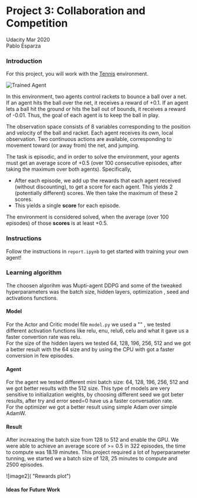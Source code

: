 [//]: # (Image References)

[image1]: https://user-images.githubusercontent.com/10624937/42135623-e770e354-7d12-11e8-998d-29fc74429ca2.gif "Trained Agent"

# Project 3: Collaboration and Competition  

Udacity Mar 2020  
Pablo Esparza  

### Introduction  

For this project, you will work with the [Tennis](https://github.com/Unity-Technologies/ml-agents/blob/master/docs/Learning-Environment-Examples.md#tennis) environment.

![Trained Agent][image1]

In this environment, two agents control rackets to bounce a ball over a net. If an agent hits the ball over the net, it receives a reward of +0.1.  If an agent lets a ball hit the ground or hits the ball out of bounds, it receives a reward of -0.01.  Thus, the goal of each agent is to keep the ball in play.

The observation space consists of 8 variables corresponding to the position and velocity of the ball and racket. Each agent receives its own, local observation.  Two continuous actions are available, corresponding to movement toward (or away from) the net, and jumping. 

The task is episodic, and in order to solve the environment, your agents must get an average score of +0.5 (over 100 consecutive episodes, after taking the maximum over both agents). Specifically,

- After each episode, we add up the rewards that each agent received (without discounting), to get a score for each agent. This yields 2 (potentially different) scores. We then take the maximum of these 2 scores.
- This yields a single **score** for each episode.

The environment is considered solved, when the average (over 100 episodes) of those **scores** is at least +0.5.

### Instructions

Follow the instructions in `report.ipynb` to get started with training your own agent!  

### Learning algorithm  

The choosen algorihm was Mupti-agent DDPG and some of the tweaked hyperparameters was the batch size, hidden layers, optimization , seed and activations functions.

#### Model  

For the Actor and Critic model file `model.py` we used a "" , we tested different activation functions like relu, enu, relu6, celu and what it gave us a faster convertion rate was relu.  
For the size of the hidden layers we tested 64, 128, 196, 256, 512 and we got a better result with the 64 size and by using the CPU with got a faster conversion in few episodes.


#### Agent  

For the agent we tested different mini batch size: 64, 128, 196, 256, 512 and we got better results with the 512 size.
This type of models are very sensitive to initialization weights, by choosing different seed we got beter results, after try and error seed=0 have us a faster conversation rate.  
For the optimizer we got a better result using simple Adam over simple AdamW.  

#### Result  

After increazing the batch size from 128 to 512 and enable the GPU. We were able to achieve an average score of >= 0.5 in 322 episodes, the time to compute was 18.19 minutes. This project required a lot of hyperparameter tunning, we started we a batch size of 128, 25 minutes to compute and 2500 episodes.


![image2]( "Rewards plot")

#### Ideas for Future Work  



